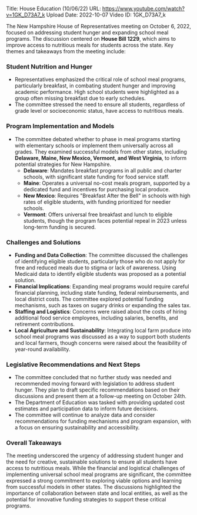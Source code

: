 Title: House Education (10/06/22)
URL: https://www.youtube.com/watch?v=1GK_D73A7_k
Upload Date: 2022-10-07
Video ID: 1GK_D73A7_k

The New Hampshire House of Representatives meeting on October 6, 2022, focused on addressing student hunger and expanding school meal programs. The discussion centered on **House Bill 1229**, which aims to improve access to nutritious meals for students across the state. Key themes and takeaways from the meeting include:

### **Student Nutrition and Hunger**
- Representatives emphasized the critical role of school meal programs, particularly breakfast, in combating student hunger and improving academic performance. High school students were highlighted as a group often missing breakfast due to early schedules.
- The committee stressed the need to ensure all students, regardless of grade level or socioeconomic status, have access to nutritious meals.

### **Program Implementation and Models**
- The committee debated whether to phase in meal programs starting with elementary schools or implement them universally across all grades. They examined successful models from other states, including **Delaware, Maine, New Mexico, Vermont, and West Virginia**, to inform potential strategies for New Hampshire.
  - **Delaware**: Mandates breakfast programs in all public and charter schools, with significant state funding for food service staff.
  - **Maine**: Operates a universal no-cost meals program, supported by a dedicated fund and incentives for purchasing local produce.
  - **New Mexico**: Requires "Breakfast After the Bell" in schools with high rates of eligible students, with funding prioritized for needier schools.
  - **Vermont**: Offers universal free breakfast and lunch to eligible students, though the program faces potential repeal in 2023 unless long-term funding is secured.

### **Challenges and Solutions**
- **Funding and Data Collection**: The committee discussed the challenges of identifying eligible students, particularly those who do not apply for free and reduced meals due to stigma or lack of awareness. Using Medicaid data to identify eligible students was proposed as a potential solution.
- **Financial Implications**: Expanding meal programs would require careful financial planning, including state funding, federal reimbursements, and local district costs. The committee explored potential funding mechanisms, such as taxes on sugary drinks or expanding the sales tax.
- **Staffing and Logistics**: Concerns were raised about the costs of hiring additional food service employees, including salaries, benefits, and retirement contributions.
- **Local Agriculture and Sustainability**: Integrating local farm produce into school meal programs was discussed as a way to support both students and local farmers, though concerns were raised about the feasibility of year-round availability.

### **Legislative Recommendations and Next Steps**
- The committee concluded that no further study was needed and recommended moving forward with legislation to address student hunger. They plan to draft specific recommendations based on their discussions and present them at a follow-up meeting on October 24th.
- The Department of Education was tasked with providing updated cost estimates and participation data to inform future decisions.
- The committee will continue to analyze data and consider recommendations for funding mechanisms and program expansion, with a focus on ensuring sustainability and accessibility.

### **Overall Takeaways**
The meeting underscored the urgency of addressing student hunger and the need for creative, sustainable solutions to ensure all students have access to nutritious meals. While the financial and logistical challenges of implementing universal school meal programs are significant, the committee expressed a strong commitment to exploring viable options and learning from successful models in other states. The discussions highlighted the importance of collaboration between state and local entities, as well as the potential for innovative funding strategies to support these critical programs.